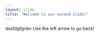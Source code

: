 ```yaml
---
layout: slide
title: "Welcome to our second slide!"
---
```

dasfdgfgnbv
Use the left arrow to go back!
